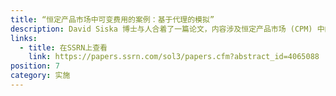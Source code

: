 ```yaml
---
title: “恒定产品市场中可变费用的案例：基于代理的模拟”
description: David Siska 博士与人合着了一篇论文，内容涉及恒定产品市场 (CPM) 中的费用与其他流动性交易所上互换货币对的波动性之间的关系如何影响流动性提供者的损失/收益。
links:
  - title: 在SSRN上查看
    link: https://papers.ssrn.com/sol3/papers.cfm?abstract_id=4065088
position: 7
category: 实施
---
```

